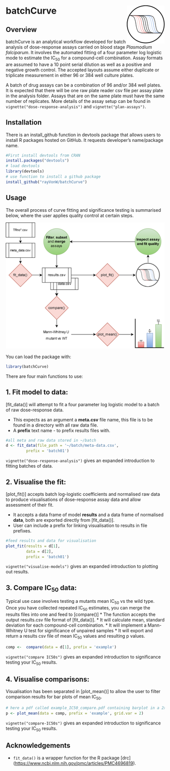 
# batchCurve <a href="https://rayvonw.github.io/batchCurve/"><img src="man/figures/logo.png" align="right" height="120" alt="batchCurve website" /></a>

## Overview

batchCurve is an analytical workflow developed for batch analysis of
dose-response assays carried on blood stage *Plasmodium falciparum*. It
involves the automated fitting of a four parameter log logistic mode to
estimate the IC<sub>50</sub> for a compound-cell combination. Assay
formats are assumed to have a 10 point serial dilution as well as a
positive and negative growth control. The accepted layouts assume either
duplicate or triplicate measurement in either 96 or 384 well culture
plates.

A batch of drug assays can be a combination of 96 and/or 384 well
plates. It is expected that there will be one raw plate reader csv file
per assay plate in the analysis folder. Assays that are on the same
plate must have the same number of replicates. More details of the assay
setup can be found in `vignette("dose-response-analysis")` and
`vignette("plan-assays")`.

## Installation

There is an install_github function in devtools package that allows
users to install R packages hosted on GitHub. It requests developer’s
name/package name.

``` r
#First install devtools from CRAN
install.packages("devtools")
# load devtools
library(devtools)
# use function to install a github package
install_github("rayVonW/batchCurve")
```

## Usage

The overall process of curve fitting and significance testing is
summarised below, where the user applies quality control at certain
steps.
<center>
<img src="workflow.png" width="550" />
</center>

You can load the package with:

``` r
library(batchCurve)
```

There are four main functions to use:

## 1. Fit model to data:

\[fit_data()\] will attempt to fit a four parameter log logistic model
to a batch of raw dose-response data.

- This expects as an argument a **meta.csv** file name, this file is to
  be found in a directory with all raw data file.
- A **prefix** text name - to prefix results files with.

``` r
#all meta and raw data stored in ~/batch
d <- fit_data(file_path = '~/batch/meta-data.csv', 
         prefix = 'batch01')
```

`vignette("dose-response-analysis")` gives an expanded introduction to
fitting batches of data.

## 2. Visualise the fit:

\[plot_fit()\] accepts batch log-logistic coefficients and normalised
raw data to produce visualisations of dose-response assay data and allow
assessment of their fit.

- It accepts a data frame of model **results** and a data frame of
  normalised **data**, both are exported directly from \[fit_data()\].
- User can include a prefix for linking visualisation to results in file
  prefixes.

``` r
#feed results and data for visualisation
plot_fit(results = d[1], 
         data = d[2],
         prefix = 'batch01')
```

`vignette("visualise-models")` gives an expanded introduction to
plotting out results.

## 3. Compare IC<sub>50</sub> data:

Typical use case involves testing a mutants mean IC<sub>50</sub> vs the
wild type. Once you have collected repeated IC<sub>50</sub> estimates,
you can merge the results files into one and feed to \[compare()\] \*
The function accepts the output results.csv file format of
\[fit_data()\]. \* It will calculate mean, standard deviation for each
compound-cell combination. \* It will implement a Mann-Whitney U test
for significance of unpaired samples \* It will export and return a
results csv file of mean IC<sub>50</sub> values and resulting p values.

``` r
comp <-  compare(data = d[1], prefix = 'example')
```

`vignette("compare IC50s")` gives an expanded introduction to
significance testing your IC<sub>50</sub> results.

## 4. Visualise comparisons:

Visualisation has been separated in \[plot_mean()\] to allow the user to
filter comparison results for bar plots of mean IC<sub>50</sub>.

``` r
# here a pdf called example_IC50_compare.pdf containing barplot in a 2x2 grid
p <- plot_mean(data = comp, prefix = 'example', grid.var = 2)
```

`vignette("compare-IC50s")` gives an expanded introduction to
significance testing your IC<sub>50</sub> results.

## Acknowledgements

- `fit_data()` is a wrapper function for the R package \[drc\]
  (<https://www.ncbi.nlm.nih.gov/pmc/articles/PMC4696819>).
